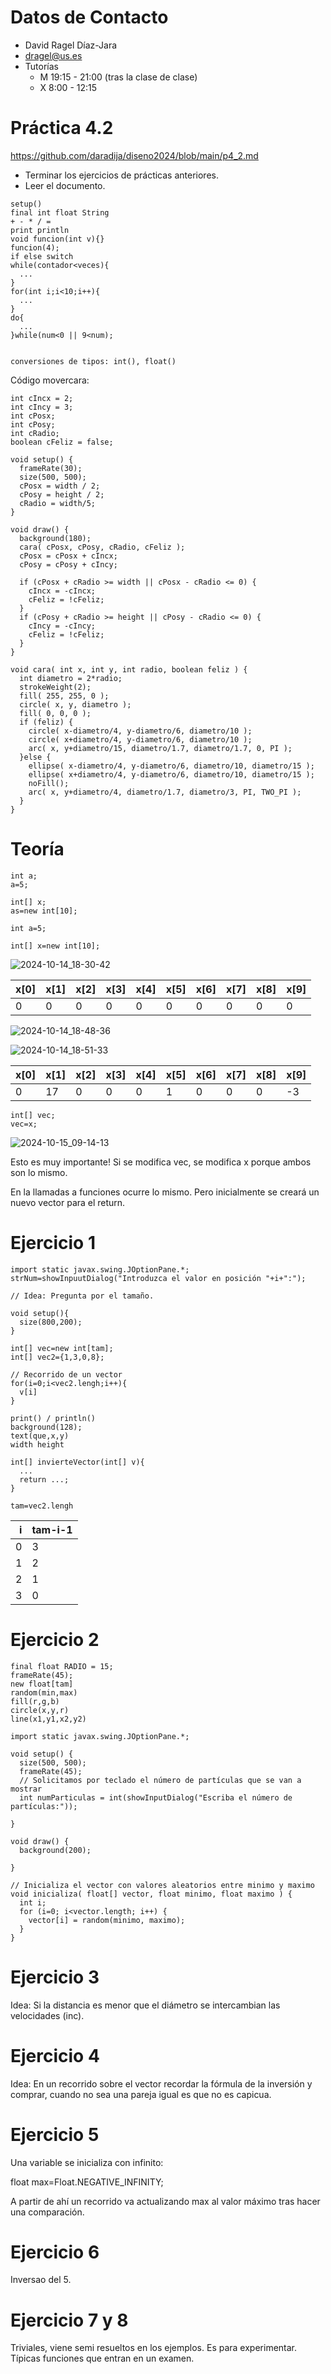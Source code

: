 # Datos de Contacto
- David Ragel Díaz-Jara
- dragel@us.es
- Tutorías
  - M 19:15 - 21:00 (tras la clase de clase)
  - X  8:00 - 12:15

# Práctica 4.2
https://github.com/daradija/diseno2024/blob/main/p4_2.md

- Terminar los ejercicios de prácticas anteriores.
- Leer el documento.

```
setup()
final int float String
+ - * / =
print println
void funcion(int v){}
funcion(4);
if else switch
while(contador<veces){
  ...
}
for(int i;i<10;i++){
  ...
}
do{
  ...
}while(num<0 || 9<num);


conversiones de tipos: int(), float()

```

Código movercara:
```
int cIncx = 2;
int cIncy = 3;
int cPosx;
int cPosy;
int cRadio;
boolean cFeliz = false;

void setup() {
  frameRate(30);
  size(500, 500);
  cPosx = width / 2;
  cPosy = height / 2;
  cRadio = width/5;
}

void draw() {
  background(180);  
  cara( cPosx, cPosy, cRadio, cFeliz );
  cPosx = cPosx + cIncx;
  cPosy = cPosy + cIncy;
  
  if (cPosx + cRadio >= width || cPosx - cRadio <= 0) {
    cIncx = -cIncx;
    cFeliz = !cFeliz;
  }
  if (cPosy + cRadio >= height || cPosy - cRadio <= 0) {
    cIncy = -cIncy;
    cFeliz = !cFeliz;
  }
}

void cara( int x, int y, int radio, boolean feliz ) {
  int diametro = 2*radio;
  strokeWeight(2);  
  fill( 255, 255, 0 );
  circle( x, y, diametro );
  fill( 0, 0, 0 );
  if (feliz) {
    circle( x-diametro/4, y-diametro/6, diametro/10 );
    circle( x+diametro/4, y-diametro/6, diametro/10 );
    arc( x, y+diametro/15, diametro/1.7, diametro/1.7, 0, PI );
  }else {
    ellipse( x-diametro/4, y-diametro/6, diametro/10, diametro/15 );
    ellipse( x+diametro/4, y-diametro/6, diametro/10, diametro/15 );
    noFill();
    arc( x, y+diametro/4, diametro/1.7, diametro/3, PI, TWO_PI );
  }
}
```

# Teoría
```
int a;
a=5;

int[] x;
as=new int[10];

int a=5;

int[] x=new int[10];
```

![2024-10-14_18-30-42](media/2024-10-14_18-30-42.png)

| x[0]|x[1]|x[2]|x[3]|x[4]|x[5]|x[6]|x[7]|x[8]|x[9]
|---|---|---|---|---|---|---|---|---|---
|0|0|0|0|0|0|0|0|0|0

![2024-10-14_18-48-36](media/2024-10-14_18-48-36.png)

![2024-10-14_18-51-33](media/2024-10-14_18-51-33.png)


| x[0]|x[1]|x[2]|x[3]|x[4]|x[5]|x[6]|x[7]|x[8]|x[9]
|---|---|---|---|---|---|---|---|---|---
|0|17|0|0|0|1|0|0|0|-3

```
int[] vec;
vec=x;
```

![2024-10-15_09-14-13](media/2024-10-15_09-14-13.png)

Esto es muy importante!
Si se modifica vec, se modifica x porque ambos son lo mismo.

En la llamadas a funciones ocurre lo mismo. Pero inicialmente se creará un nuevo vector para el return.

# Ejercicio 1

```
import static javax.swing.JOptionPane.*;
strNum=showInpuutDialog("Introduzca el valor en posición "+i+":");

// Idea: Pregunta por el tamaño.

void setup(){
  size(800,200);
}

int[] vec=new int[tam];
int[] vec2={1,3,0,8};

// Recorrido de un vector
for(i=0;i<vec2.lengh;i++){
  v[i]
}

print() / println()
background(128);
text(que,x,y)
width height

int[] invierteVector(int[] v){
  ...
  return ...;
}

tam=vec2.lengh
```

| i | tam-i-1
|---:|:---
|0| 3
|1| 2
|2| 1
|3| 0

# Ejercicio 2

```
final float RADIO = 15;
frameRate(45);
new float[tam]
random(min,max)
fill(r,g,b)
circle(x,y,r)
line(x1,y1,x2,y2)
```

```
import static javax.swing.JOptionPane.*;

void setup() {
  size(500, 500);
  frameRate(45);
  // Solicitamos por teclado el número de partículas que se van a mostrar
  int numParticulas = int(showInputDialog("Escriba el número de partículas:"));

}

void draw() {
  background(200);

}

// Inicializa el vector con valores aleatorios entre minimo y maximo
void inicializa( float[] vector, float minimo, float maximo ) { 
  int i;
  for (i=0; i<vector.length; i++) {
    vector[i] = random(minimo, maximo);
  }
}

```

# Ejercicio 3
Idea: Si la distancia es menor que el diámetro se intercambian las velocidades (inc).

# Ejercicio 4
Idea: En un recorrido sobre el vector recordar la fórmula de la inversión y comprar, cuando no sea una pareja igual es que no es capicua.
# Ejercicio 5
Una variable se inicializa con infinito:

float max=Float.NEGATIVE_INFINITY;

A partir de ahí un recorrido va actualizando max al valor máximo tras hacer una comparación.

# Ejercicio 6
Inversao del 5.

# Ejercicio 7 y 8
Triviales, viene semi resueltos en los ejemplos. Es para experimentar. Típicas funciones que entran en un examen.